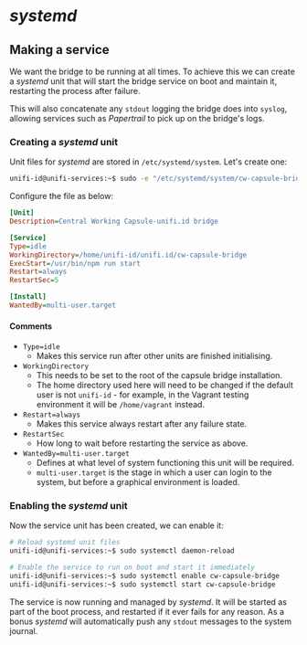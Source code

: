 _systemd_
=========

Making a service
----------------

We want the bridge to be running at all times. To achieve this we can create a
_systemd_ unit that will start the bridge service on boot and maintain it,
restarting the process after failure.

This will also concatenate any `stdout` logging the bridge does into `syslog`,
allowing services such as _Papertrail_ to pick up on the bridge's logs.

### Creating a _systemd_ unit

Unit files for _systemd_ are stored in `/etc/systemd/system`. Let's create one:

```sh
unifi-id@unifi-services:~$ sudo -e "/etc/systemd/system/cw-capsule-bridge.service"
```

Configure the file as below:

```ini
[Unit]
Description=Central Working Capsule-unifi.id bridge

[Service]
Type=idle
WorkingDirectory=/home/unifi-id/unifi.id/cw-capsule-bridge
ExecStart=/usr/bin/npm run start
Restart=always
RestartSec=5

[Install]
WantedBy=multi-user.target
```

#### Comments

* `Type=idle`
    * Makes this service run after other units are finished initialising.
* `WorkingDirectory`
    * This needs to be set to the root of the capsule bridge installation.
    * The home directory used here will need to be changed if the default user
      is not `unifi-id` - for example, in the Vagrant testing environment it
      will be `/home/vagrant` instead.
* `Restart=always`
    * Makes this service always restart after any failure state.
* `RestartSec`
    * How long to wait before restarting the service as above.
* `WantedBy=multi-user.target`
    * Defines at what level of system functioning this unit will be required.
    * `multi-user.target` is the stage in which a user can login to the system,
      but before a graphical environment is loaded.

### Enabling the _systemd_ unit

Now the service unit has been created, we can enable it:

```sh
# Reload systemd unit files
unifi-id@unifi-services:~$ sudo systemctl daemon-reload

# Enable the service to run on boot and start it immediately
unifi-id@unifi-services:~$ sudo systemctl enable cw-capsule-bridge
unifi-id@unifi-services:~$ sudo systemctl start cw-capsule-bridge
```

The service is now running and managed by _systemd_. It will be started as part
of the boot process, and restarted if it ever fails for any reason. As a bonus
_systemd_ will automatically push any `stdout` messages to the system journal.
